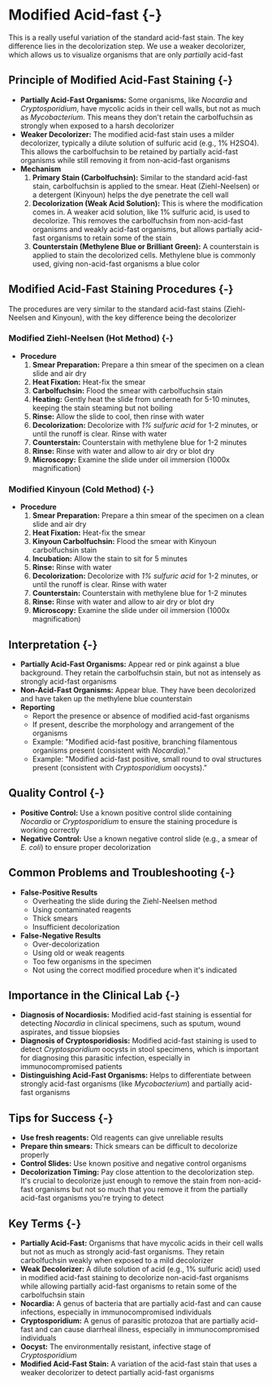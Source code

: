 # Modified Acid-fast {-}

This is a really useful variation of the standard acid-fast stain. The key difference lies in the decolorization step. We use a weaker decolorizer, which allows us to visualize organisms that are only *partially* acid-fast

## **Principle of Modified Acid-Fast Staining** {-}

*   **Partially Acid-Fast Organisms:** Some organisms, like *Nocardia* and *Cryptosporidium*, have mycolic acids in their cell walls, but not as much as *Mycobacterium*. This means they don't retain the carbolfuchsin as strongly when exposed to a harsh decolorizer
*   **Weaker Decolorizer:** The modified acid-fast stain uses a milder decolorizer, typically a dilute solution of sulfuric acid (e.g., 1% H2SO4). This allows the carbolfuchsin to be retained by partially acid-fast organisms while still removing it from non-acid-fast organisms
*   **Mechanism**
    1.  **Primary Stain (Carbolfuchsin):** Similar to the standard acid-fast stain, carbolfuchsin is applied to the smear. Heat (Ziehl-Neelsen) or a detergent (Kinyoun) helps the dye penetrate the cell wall
    2.  **Decolorization (Weak Acid Solution):** This is where the modification comes in. A weaker acid solution, like 1% sulfuric acid, is used to decolorize. This removes the carbolfuchsin from non-acid-fast organisms and weakly acid-fast organisms, but allows partially acid-fast organisms to retain some of the stain
    3.  **Counterstain (Methylene Blue or Brilliant Green):** A counterstain is applied to stain the decolorized cells. Methylene blue is commonly used, giving non-acid-fast organisms a blue color

## **Modified Acid-Fast Staining Procedures** {-}

The procedures are very similar to the standard acid-fast stains (Ziehl-Neelsen and Kinyoun), with the key difference being the decolorizer

### **Modified Ziehl-Neelsen (Hot Method)** {-}

*   **Procedure**
    1.  **Smear Preparation:** Prepare a thin smear of the specimen on a clean slide and air dry
    2.  **Heat Fixation:** Heat-fix the smear
    3.  **Carbolfuchsin:** Flood the smear with carbolfuchsin stain
    4.  **Heating:** Gently heat the slide from underneath for 5-10 minutes, keeping the stain steaming but not boiling
    5.  **Rinse:** Allow the slide to cool, then rinse with water
    6.  **Decolorization:** Decolorize with *1% sulfuric acid* for 1-2 minutes, or until the runoff is clear. Rinse with water
    7.  **Counterstain:** Counterstain with methylene blue for 1-2 minutes
    8.  **Rinse:** Rinse with water and allow to air dry or blot dry
    9.  **Microscopy:** Examine the slide under oil immersion (1000x magnification)

### **Modified Kinyoun (Cold Method)** {-}

*   **Procedure**
    1.  **Smear Preparation:** Prepare a thin smear of the specimen on a clean slide and air dry
    2.  **Heat Fixation:** Heat-fix the smear
    3.  **Kinyoun Carbolfuchsin:** Flood the smear with Kinyoun carbolfuchsin stain
    4.  **Incubation:** Allow the stain to sit for 5 minutes
    5.  **Rinse:** Rinse with water
    6.  **Decolorization:** Decolorize with *1% sulfuric acid* for 1-2 minutes, or until the runoff is clear. Rinse with water
    7.  **Counterstain:** Counterstain with methylene blue for 1-2 minutes
    8.  **Rinse:** Rinse with water and allow to air dry or blot dry
    9.  **Microscopy:** Examine the slide under oil immersion (1000x magnification)

## **Interpretation** {-}

*   **Partially Acid-Fast Organisms:** Appear red or pink against a blue background. They retain the carbolfuchsin stain, but not as intensely as strongly acid-fast organisms
*   **Non-Acid-Fast Organisms:** Appear blue. They have been decolorized and have taken up the methylene blue counterstain
*   **Reporting**
    *   Report the presence or absence of modified acid-fast organisms
    *   If present, describe the morphology and arrangement of the organisms
    *   Example: "Modified acid-fast positive, branching filamentous organisms present (consistent with *Nocardia*)."
    *   Example: "Modified acid-fast positive, small round to oval structures present (consistent with *Cryptosporidium* oocysts)."

## **Quality Control** {-}

*   **Positive Control:** Use a known positive control slide containing *Nocardia* or *Cryptosporidium* to ensure the staining procedure is working correctly
*   **Negative Control:** Use a known negative control slide (e.g., a smear of *E. coli*) to ensure proper decolorization

## **Common Problems and Troubleshooting** {-}

*   **False-Positive Results**
    *   Overheating the slide during the Ziehl-Neelsen method
    *   Using contaminated reagents
    *   Thick smears
    *   Insufficient decolorization
*   **False-Negative Results**
    *   Over-decolorization
    *   Using old or weak reagents
    *   Too few organisms in the specimen
    *   Not using the correct modified procedure when it's indicated

## **Importance in the Clinical Lab** {-}

*   **Diagnosis of Nocardiosis:** Modified acid-fast staining is essential for detecting *Nocardia* in clinical specimens, such as sputum, wound aspirates, and tissue biopsies
*   **Diagnosis of Cryptosporidiosis:** Modified acid-fast staining is used to detect *Cryptosporidium* oocysts in stool specimens, which is important for diagnosing this parasitic infection, especially in immunocompromised patients
*   **Distinguishing Acid-Fast Organisms:** Helps to differentiate between strongly acid-fast organisms (like *Mycobacterium*) and partially acid-fast organisms

## **Tips for Success** {-}

*   **Use fresh reagents:** Old reagents can give unreliable results
*   **Prepare thin smears:** Thick smears can be difficult to decolorize properly
*   **Control Slides:** Use known positive and negative control organisms
*   **Decolorization Timing:** Pay close attention to the decolorization step. It's crucial to decolorize just enough to remove the stain from non-acid-fast organisms but not so much that you remove it from the partially acid-fast organisms you're trying to detect

## **Key Terms** {-}

*   **Partially Acid-Fast:** Organisms that have mycolic acids in their cell walls but not as much as strongly acid-fast organisms. They retain carbolfuchsin weakly when exposed to a mild decolorizer
*   **Weak Decolorizer:** A dilute solution of acid (e.g., 1% sulfuric acid) used in modified acid-fast staining to decolorize non-acid-fast organisms while allowing partially acid-fast organisms to retain some of the carbolfuchsin stain
*   **Nocardia:** A genus of bacteria that are partially acid-fast and can cause infections, especially in immunocompromised individuals
*   **Cryptosporidium:** A genus of parasitic protozoa that are partially acid-fast and can cause diarrheal illness, especially in immunocompromised individuals
*   **Oocyst:** The environmentally resistant, infective stage of *Cryptosporidium*
*   **Modified Acid-Fast Stain:** A variation of the acid-fast stain that uses a weaker decolorizer to detect partially acid-fast organisms
